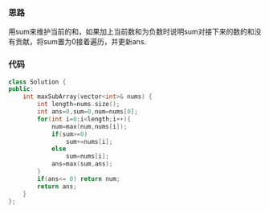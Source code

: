 ### 思路

用sum来维护当前的和，如果加上当前数和为负数时说明sum对接下来的数的和没有贡献，将sum置为0接着遍历，并更新ans. 

### 代码

```c++
class Solution {
public:
    int maxSubArray(vector<int>& nums) {
        int length=nums.size();
        int ans=0,sum=0,num=nums[0];
        for(int i=0;i<length;i++){
            num=max(num,nums[i]);
            if(sum>=0)
                sum+=nums[i];
            else
                sum=nums[i];
            ans=max(sum,ans);
        }
        if(ans<= 0) return num;
        return ans;
    }
};
```